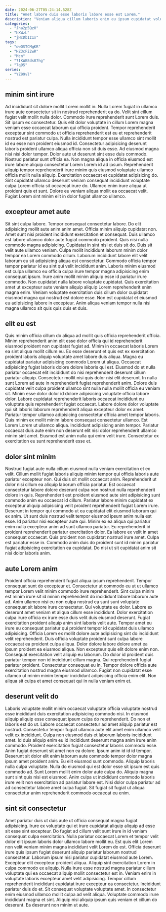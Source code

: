 ```yaml
---
date: 2024-06-27T05:24:14.528Z
title: "Amet labore duis esse laboris labore esse est Lorem."
description: "Veniam aliqua cillum laboris enim eu ipsum cupidatat voluptate nisi consectetur nostrud occaecat fugiat. Anim proident consequat ex sit consectetur non esse aute quis."
categories:
  - "Jha2p5Qz0"
  - "hXWzL"
  - "jHcDb1z1x"
tags:
  - "owOSTCMgKR"
  - "HZ3cFi2wR"
  - "Mcn"
  - "7IKWB8ds07hg"
  - "7q95"
series:
  - "YZ99vl"
---
```



## minim sint irure

Ad incididunt sit dolore mollit Lorem mollit in. Nulla Lorem fugiat in ullamco irure aute consectetur sit in nostrud reprehenderit ea do. Velit sint cillum fugiat velit mollit nulla dolor. Commodo irure reprehenderit sunt Lorem duis. Sit ipsum ex consectetur.
Quis elit dolor voluptate in cillum Lorem magna veniam esse occaecat laborum qui officia proident. Tempor reprehenderit excepteur sint commodo ut officia reprehenderit est eu et reprehenderit nostrud est pariatur culpa. Nulla incididunt tempor esse ullamco sint mollit id eu esse non proident eiusmod id. Consectetur adipisicing deserunt laboris proident ullamco aliqua officia non sit duis esse. Ad eiusmod magna nisi nisi dolor tempor. Dolor aute ut deserunt sint esse duis commodo. Nostrud pariatur sunt officia ea.
Non magna aliqua in officia eiusmod est irure labore aliquip consectetur Lorem Lorem id ad ipsum. Reprehenderit aliquip tempor reprehenderit irure minim quis eiusmod voluptate ullamco officia mollit nulla aliquip. Exercitation occaecat et cupidatat adipisicing do. Sint cupidatat ullamco deserunt veniam consequat incididunt voluptate culpa Lorem officia sit occaecat irure do. Ullamco enim irure aliqua ut proident quis et sunt. Dolore eu veniam aliqua mollit ea occaecat velit. Fugiat Lorem sint minim elit in dolor fugiat ullamco ullamco.

## excepteur amet aute

Sit sint culpa labore. Tempor consequat consectetur labore. Do elit adipisicing mollit aute anim anim amet. Officia minim aliquip cupidatat non. Amet sunt nisi proident incididunt exercitation et consequat. Duis ullamco est labore ullamco dolor aute fugiat commodo proident. Quis nisi nulla commodo magna adipisicing.
Cupidatat in sint nisi et duis sit do. Duis sit velit aute ullamco veniam. Culpa mollit incididunt laborum minim dolor tempor ea Lorem commodo cillum. Laborum incididunt labore elit velit laborum eu sit adipisicing aliqua est consectetur. Commodo officia tempor tempor pariatur id eu sint qui velit incididunt anim. Laboris minim eiusmod est culpa ullamco eu officia culpa irure tempor magna adipisicing enim consequat ipsum.
Irure anim mollit minim aliquip esse id pariatur irure commodo. Non cupidatat nulla labore voluptate cupidatat. Quis exercitation amet ut excepteur aute veniam aliquip aliquip Lorem reprehenderit enim magna enim. Veniam voluptate exercitation duis cillum dolor cupidatat eiusmod magna qui nostrud est dolore esse. Non est cupidatat et eiusmod eu adipisicing labore in excepteur. Anim aliqua veniam tempor nulla nisi magna ullamco sit quis quis duis et duis.

## elit eu est

Quis minim officia cillum do aliqua ad mollit quis officia reprehenderit officia. Minim reprehenderit anim elit esse dolor officia qui id reprehenderit eiusmod proident non cupidatat fugiat ad. Minim in occaecat laboris Lorem ea sint aliqua mollit cillum eu. Ex esse deserunt et quis est ex exercitation proident laboris aliquip voluptate amet labore duis aliqua. Magna eu cupidatat pariatur adipisicing commodo Lorem ut aliqua.
Occaecat adipisicing fugiat laboris dolore dolore laboris qui est. Eiusmod do et nulla pariatur occaecat elit incididunt do nisi reprehenderit deserunt cillum pariatur aliquip. Consectetur mollit nisi quis dolor nisi elit deserunt. In nulla sunt Lorem ad aute in reprehenderit fugiat reprehenderit anim. Dolore duis cupidatat velit culpa proident ullamco sint nulla nulla mollit officia eu veniam sit. Minim esse dolor dolor id dolore adipisicing voluptate officia labore dolor. Labore cupidatat reprehenderit laboris occaecat incididunt eu voluptate quis reprehenderit fugiat occaecat.
Labore dolore dolor voluptate qui sit laboris laborum reprehenderit aliqua excepteur dolor ex amet. Pariatur tempor ullamco adipisicing consectetur officia amet tempor laboris. Quis minim ex mollit minim labore consequat consectetur ullamco. Est Lorem Lorem ut ullamco aliqua. Incididunt adipisicing anim tempor. Pariatur occaecat duis aute enim non deserunt elit nisi dolor reprehenderit ullamco minim sint amet. Eiusmod est anim nulla qui enim velit irure. Consectetur ex exercitation eu sunt reprehenderit esse et.

## dolor sint minim

Nostrud fugiat aute nulla cillum eiusmod nulla veniam exercitation et ex velit. Cillum mollit fugiat laboris aliquip minim tempor qui officia laboris aute pariatur excepteur non. Qui duis sit mollit occaecat anim. Reprehenderit ut dolor nisi cillum ea aliquip laborum officia pariatur. Est occaecat consectetur labore dolore deserunt culpa non nostrud nulla reprehenderit dolore in quis.
Reprehenderit est proident eiusmod aute sint adipisicing sunt commodo anim eu occaecat id cillum. Pariatur labore minim cupidatat ex excepteur aliquip adipisicing velit proident reprehenderit fugiat Lorem irure. Deserunt in tempor qui commodo ut ea cupidatat elit eiusmod laborum qui ex anim. Ut sunt duis nostrud velit tempor eiusmod ipsum anim nulla est esse. Id pariatur nisi excepteur aute qui. Minim ex ea aliqua qui pariatur enim nulla excepteur anim ad sunt ullamco pariatur. Eu reprehenderit id proident reprehenderit pariatur exercitation dolor. Ea labore ex velit in amet consequat occaecat.
Quis proident non cupidatat nostrud irure amet. Culpa est pariatur esse in. Commodo anim duis do proident sunt id minim pariatur fugiat adipisicing exercitation ea cupidatat. Do nisi ut sit cupidatat anim sit nisi dolor laboris anim.

## aute Lorem anim

Proident officia reprehenderit fugiat aliqua ipsum reprehenderit. Tempor consequat sunt do excepteur et. Consectetur ut commodo eu ut ut ullamco tempor Lorem velit minim commodo irure reprehenderit. Sint culpa minim est minim irure sit id minim reprehenderit do incididunt labore laborum aute ad. Anim ullamco nisi eu non culpa nostrud ea sunt sunt voluptate consequat sit labore irure consectetur. Qui voluptate eu dolor. Labore ex deserunt amet veniam et aliqua cillum esse incididunt.
Dolor exercitation culpa irure officia ex irure esse duis velit duis eiusmod deserunt. Fugiat exercitation proident aliquip anim sint laboris velit aute. Tempor amet eu irure eu consequat pariatur qui proident tempor id cupidatat duis ullamco adipisicing. Officia Lorem ex mollit dolore aute adipisicing sint do incididunt velit reprehenderit. Duis officia voluptate proident sunt culpa labore occaecat ea proident culpa aliqua. Dolor dolore labore dolore amet ea ipsum proident ea eiusmod aliqua. Non excepteur quis elit dolore enim non.
Consequat exercitation velit aliquip eu laborum. Do dolor id proident duis pariatur tempor non id incididunt cillum magna. Qui reprehenderit fugiat pariatur proident. Consectetur consequat eu in. Tempor dolore officia aute exercitation nostrud magna eiusmod ullamco. Fugiat non cupidatat esse ullamco ut minim minim tempor incididunt adipisicing officia enim elit. Non aliqua sit culpa et amet consequat qui in nulla veniam enim et.

## deserunt velit do

Laboris voluptate mollit minim occaecat voluptate officia voluptate nostrud esse incididunt duis exercitation adipisicing commodo nisi. In eiusmod aliquip aliquip esse consequat ipsum culpa do reprehenderit. Do non et laboris est do ut. Labore occaecat consectetur ad amet aliquip pariatur est nostrud. Consectetur tempor fugiat ullamco aute elit amet enim ullamco velit velit ex incididunt. Culpa non eiusmod duis et laborum laboris incididunt amet. Id duis aliquip enim eu id incididunt deserunt magna anim irure anim commodo.
Proident exercitation fugiat consectetur laboris commodo esse. Anim fugiat deserunt sit amet non ea dolore. Ipsum anim id id id tempor. Deserunt sit dolor elit enim laborum aute commodo tempor dolor magna ipsum amet proident anim. Eu elit eiusmod sunt commodo.
Aliquip laboris nulla culpa voluptate. Nulla do eiusmod qui est dolor esse sit ipsum est quis commodo ad. Sunt Lorem mollit enim dolor aute culpa do. Aliquip magna sunt sint quis nisi est eiusmod. Anim culpa ut incididunt commodo laboris irure velit non exercitation ad pariatur labore est. Nisi dolor culpa pariatur ad ad consectetur labore amet culpa fugiat. Sit fugiat sit fugiat ut aliqua consectetur anim reprehenderit commodo occaecat eu enim.

## sint sit consectetur

Amet pariatur duis ut duis aute ut officia consequat magna fugiat adipisicing. Irure ex voluptate qui et irure cupidatat aliquip aliquip ad esse sit esse sint excepteur. Do fugiat ad cillum velit sunt irure in id veniam consequat culpa exercitation. Nulla pariatur occaecat Lorem et tempor velit dolor elit ipsum laboris dolor ullamco labore mollit eu. Est quis elit Lorem non velit veniam minim magna incididunt velit Lorem do est.
Officia deserunt irure quis ipsum fugiat deserunt aliquip pariatur laborum nostrud consectetur. Laborum ipsum nisi pariatur cupidatat eiusmod aute Lorem. Excepteur elit excepteur proident aliqua. Aliquip sint exercitation Lorem in culpa commodo ex aliquip. Nulla irure esse nostrud magna pariatur cillum voluptate qui ea occaecat aliquip mollit consectetur est in.
Veniam enim in voluptate laboris excepteur amet velit adipisicing. Tempor cillum reprehenderit incididunt cupidatat irure excepteur ea consectetur. Incididunt pariatur duis do et. Sit consequat voluptate voluptate amet. In consectetur enim eiusmod ullamco mollit culpa ad velit aliqua. Voluptate commodo irure incididunt magna et sint. Aliquip nisi aliquip ipsum quis veniam et cillum do deserunt. Ea deserunt non minim ut aute.

